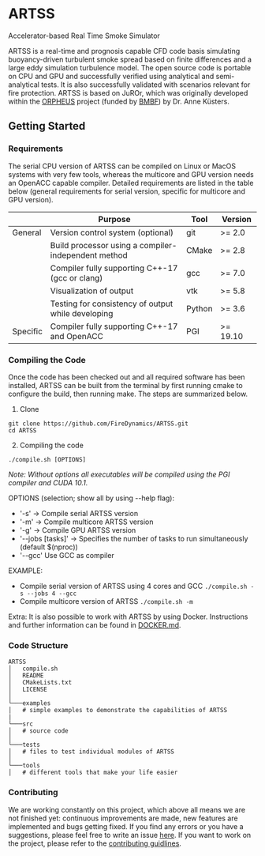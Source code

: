 # ARTSS
Accelerator-based Real Time Smoke Simulator

ARTSS is a real-time and prognosis capable CFD code basis simulating buoyancy-driven turbulent smoke spread
based on finite differences and a large eddy simulation turbulence model. The open source code is portable on CPU and GPU and successfully verified using analytical and
semi-analytical tests. It is also successfully validated with scenarios relevant for fire protection.
ARTSS is based on JuROr, which was originally developed within the [ORPHEUS](http://www.orpheus-projekt.de) project
(funded by [BMBF](https://www.bmbf.de/)) by Dr. Anne Küsters.

## Getting Started

### Requirements
The serial CPU version of ARTSS can be compiled on Linux or MacOS systems with very few tools,
whereas the multicore and GPU version needs an OpenACC capable compiler.
Detailed requirements are listed in the table below (general requirements for serial version, specific for multicore and GPU version).

|          | Purpose                                             | Tool     | Version       |
|--------- | --------------------------------------------------- | -------- | --------------|
| General  | Version control system (optional)                   | git      |   >= 2.0      |
|          | Build processor using a compiler-independent method | CMake    |   >= 2.8      |
|          | Compiler fully supporting C++-17 (gcc or clang)     | gcc      |   >= 7.0      |
|          | Visualization of output                             | vtk      |   >= 5.8      |
|          | Testing for consistency of output while developing  | Python   |   >= 3.6      |
| Specific | Compiler fully supporting C++-17 and OpenACC        | PGI      |   >= 19.10    |

### Compiling the Code
Once the code has been checked out and all required software has been installed, ARTSS
can be built from the terminal by first running cmake to configure the build, then
running make. The steps are summarized below.  

1. Clone
```
git clone https://github.com/FireDynamics/ARTSS.git
cd ARTSS
```

2. Compiling the code
```
./compile.sh [OPTIONS]
```
*Note: Without options all executables will be compiled using the PGI compiler and CUDA 10.1.*

OPTIONS (selection; show all by using --help flag):
- '-s' -> Compile serial ARTSS version
- '-m' -> Compile multicore ARTSS version
- '-g' -> Compile GPU ARTSS version
- '--jobs [tasks]' -> Specifies  the  number of tasks to run simultaneously (default $(nproc))
- '--gcc' Use GCC as compiler

EXAMPLE:
- Compile serial version of ARTSS using 4 cores and GCC
`./compile.sh -s --jobs 4 --gcc`
- Compile multicore version of ARTSS
`./compile.sh -m`

Extra:
It is also possible to work with ARTSS by using Docker. Instructions and further information can be found in [DOCKER.md](https://github.com/FireDynamics/ARTSS/tree/master/DOCKER.md).


### Code Structure
```
ARTSS
│   compile.sh
│   README
│   CMakeLists.txt
│   LICENSE   
│
└───examples
│   # simple examples to demonstrate the capabilities of ARTSS
|
└───src
│   # source code
│
└───tests
│   # files to test individual modules of ARTSS
│  
└───tools
│   # different tools that make your life easier
```

### Contributing

We are working constantly on this project, which above all means we are not finished yet: continuous improvements are made, new features are implemented and bugs getting fixed. If you find any errors or you have a suggestions, please feel free to write an issue [here](https://github.com/FireDynamics/ARTSS/issues). If you want to work on the project, please refer to the [contributing guidlines](https://github.com/FireDynamics/ARTSS/tree/master/CONTRIBUTING.md).
